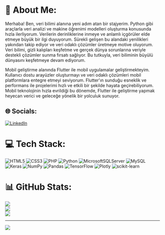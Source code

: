 # 💫 About Me:
Merhaba! Ben, veri bilimi alanına yeni adım atan bir stajyerim. Python gibi araçlarla veri analizi ve makine öğrenimi modelleri oluşturma konusunda hızla ilerliyorum. Verilerin derinliklerine inmeye ve anlamlı içgörüler elde etmeye büyük bir ilgi duyuyorum. Sürekli gelişen bu alandaki yenilikleri yakından takip ediyor ve veri odaklı çözümler üretmeye motive oluyorum. Veri bilimi, gizli kalıpları keşfetme ve gerçek dünya sorunlarına veriyle destekli çözümler sunma fırsatı sağlıyor. Bu tutkuyla, veri biliminin büyülü dünyasını keşfetmeye devam ediyorum.

Mobil geliştirme alanında  Flutter ile mobil uygulamalar geliştirmekteyim. Kullanıcı dostu arayüzler oluşturmayı ve veri odaklı çözümleri mobil platformlara entegre etmeyi seviyorum. Flutter'ın sunduğu esneklik ve performans ile projelerimi hızlı ve etkili bir şekilde hayata geçirebiliyorum. Mobil teknolojinin hızla evrildiği bu dönemde, Flutter ile geliştirme yapmak heyecan verici ve geleceğe yönelik bir yolculuk sunuyor.


## 🌐 Socials:
[![LinkedIn](https://img.shields.io/badge/LinkedIn-%230077B5.svg?logo=linkedin&logoColor=white)](https://linkedin.com/in/https://www.linkedin.com/in/talha-pamukcu-9aa66b251/) 

# 💻 Tech Stack:
![HTML5](https://img.shields.io/badge/html5-%23E34F26.svg?style=for-the-badge&logo=html5&logoColor=white) ![CSS3](https://img.shields.io/badge/css3-%231572B6.svg?style=for-the-badge&logo=css3&logoColor=white) ![PHP](https://img.shields.io/badge/php-%23777BB4.svg?style=for-the-badge&logo=php&logoColor=white) ![Python](https://img.shields.io/badge/python-3670A0?style=for-the-badge&logo=python&logoColor=ffdd54) ![MicrosoftSQLServer](https://img.shields.io/badge/Microsoft%20SQL%20Sever-CC2927?style=for-the-badge&logo=microsoft%20sql%20server&logoColor=white) ![MySQL](https://img.shields.io/badge/mysql-%2300f.svg?style=for-the-badge&logo=mysql&logoColor=white) ![Keras](https://img.shields.io/badge/Keras-%23D00000.svg?style=for-the-badge&logo=Keras&logoColor=white) ![NumPy](https://img.shields.io/badge/numpy-%23013243.svg?style=for-the-badge&logo=numpy&logoColor=white) ![Pandas](https://img.shields.io/badge/pandas-%23150458.svg?style=for-the-badge&logo=pandas&logoColor=white) ![TensorFlow](https://img.shields.io/badge/TensorFlow-%23FF6F00.svg?style=for-the-badge&logo=TensorFlow&logoColor=white) ![Plotly](https://img.shields.io/badge/Plotly-%233F4F75.svg?style=for-the-badge&logo=plotly&logoColor=white) ![scikit-learn](https://img.shields.io/badge/scikit--learn-%23F7931E.svg?style=for-the-badge&logo=scikit-learn&logoColor=white)
# 📊 GitHub Stats:
![](https://github-readme-stats.vercel.app/api?username=PMKC3234&theme=swift&hide_border=true&include_all_commits=false&count_private=false)<br/>
![](https://github-readme-streak-stats.herokuapp.com/?user=PMKC3234&theme=swift&hide_border=true)<br/>
![](https://github-readme-stats.vercel.app/api/top-langs/?username=PMKC3234&theme=swift&hide_border=true&include_all_commits=false&count_private=false&layout=compact)

---
[![](https://visitcount.itsvg.in/api?id=PMKC3234&icon=0&color=0)](https://visitcount.itsvg.in)

<!-- Proudly created with GPRM ( https://gprm.itsvg.in ) -->
